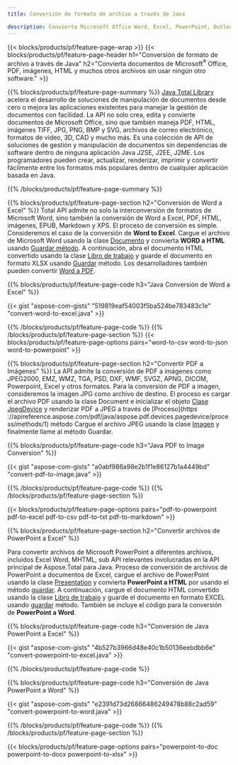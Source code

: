 ```yaml
---
title: Conversión de formato de archivo a través de Java 

description: Convierta Microsoft Office Word, Excel, PowerPoint, Outlook, PDF, HTML, imágenes 3D, diagramas, formatos de video y otros formatos diferentes con solo unas pocas líneas de código Java.
---
```


{{< blocks/products/pf/feature-page-wrap >}}
{{< blocks/products/pf/feature-page-header h1="Conversión de formato de archivo a través de Java" h2="Convierta documentos de Microsoft<sup>&reg;</sup> Office, PDF, imágenes, HTML y muchos otros archivos sin usar ningún otro software." >}}

{{% blocks/products/pf/feature-page-summary %}}
[Java Total Library](https://products.aspose.com/total/java/) acelera el desarrollo de soluciones de manipulación de documentos desde cero o mejora las aplicaciones existentes para manejar la gestión de documentos con facilidad. La API no solo crea, edita y convierte documentos de Microsoft Office, sino que también maneja PDF, HTML, imágenes TIFF, JPG, PNG, BMP y SVG, archivos de correo electrónico, formatos de video, 3D, CAD y mucho más. Es una colección de API de soluciones de gestión y manipulación de documentos sin dependencias de software dentro de ninguna aplicación Java J2SE, J2EE, J2ME. Los programadores pueden crear, actualizar, renderizar, imprimir y convertir fácilmente entre los formatos más populares dentro de cualquier aplicación basada en Java.

{{% /blocks/products/pf/feature-page-summary  %}}

{{% blocks/products/pf/feature-page-section  h2="Conversión de Word a Excel" %}}
Total API admite no solo la interconversión de formatos de Microsoft Word, sino también la conversión de Word a Excel, PDF, HTML, imágenes, EPUB, Markdown y XPS. El proceso de conversión es simple. Consideremos el caso de la conversión de **Word to Excel**. Cargue el archivo de Microsoft Word usando la clase [Documento](https://reference.aspose.com/words/java/com.aspose.words/Document) y convierta **WORD a HTML** usando [Guardar método](https://reference.aspose.com/words/java/com.aspose.words/Document#save(java.lang.String,com.aspose.words.SaveOptions)). A continuación, abra el documento HTML convertido usando la clase [Libro de trabajo](https://reference.aspose.com/cells/java/com.aspose.cells/Workbook) y guarde el documento en formato XLSX usando [Guardar](https://reference.aspose.com/cells/java/com.aspose.cells/workbook#save(java.lang.String,%20com.aspose.cells.SaveOptions)) método.
 Los desarrolladores también pueden convertir [Word a PDF](https://products.aspose.com/words/java/conversion/word-to-pdf/).


{{% blocks/products/pf/feature-page-code h3="Java Conversión de Word a Excel" %}}

{{< gist "aspose-com-gists" "519819eaf54003f5ba524be783483c1e" "convert-word-to-excel.java" >}}

{{% /blocks/products/pf/feature-page-code  %}}
{{% /blocks/products/pf/feature-page-section %}}
{{< blocks/products/pf/feature-page-options pairs="word-to-csv word-to-json word-to-powerpoint" >}}


{{% blocks/products/pf/feature-page-section  h2="Convertir PDF a Imágenes" %}}
La API admite la conversión de PDF a imágenes como JPEG2000, EMZ, WMZ, TGA, PSD, DXF, WMF, SVGZ, APNG, DICOM, Powerpoint, Excel y otros formatos. Para la conversión de PDF a imagen, consideremos la imagen JPG como archivo de destino. El proceso es cargar el archivo PDF usando la clase Document e inicializar el objeto [Clase JpegDevice](https://reference.aspose.com/pdf/java/aspose.pdf.devices/jpegdevice) y renderizar PDF a JPEG a través de [Proceso](https ://apireference.aspose.com/pdf/java/aspose.pdf.devices.pagedevice/process/methods/1) método
Cargue el archivo JPEG usando la clase [Imagen](https://reference.aspose.com/imaging/java/aspose.imaging/image) y finalmente llame al método Guardar.

{{% blocks/products/pf/feature-page-code h3="Java PDF to Image Conversion" %}}

{{< gist "aspose-com-gists" "a0abf986a98e2b1f1e86127b1a4449bd" "convert-pdf-to-image.java" >}}


{{% /blocks/products/pf/feature-page-code  %}}
{{% /blocks/products/pf/feature-page-section %}}

{{< blocks/products/pf/feature-page-options pairs="pdf-to-powerpoint pdf-to-excel pdf-to-csv pdf-to-txt pdf-to-markdown" >}}

{{% blocks/products/pf/feature-page-section  h2="Convertir archivos de PowerPoint a Excel" %}}

Para convertir archivos de Microsoft PowerPoint a diferentes archivos, incluidos Excel Word, MHTML, sub API relevantes involucradas en la API principal de Aspose.Total para Java. Proceso de conversión de archivos de PowerPoint a documentos de Excel, cargue el archivo de PowerPoint usando la clase [Presentation](https://reference.aspose.com/slides/java/com.aspose.slides/Presentation) y convierta **PowerPoint a HTML** por usando el método [guardar](https://reference.aspose.com/slides/java/com.aspose.slides/Presentation#save-java.lang.String-int-com.aspose.slides.ISaveOptions-). A continuación, cargue el documento HTML convertido usando la clase [Libro de trabajo](https://reference.aspose.com/cells/java/com.aspose.cells/Workbook) y guarde el documento en formato EXCEL usando [guardar](https://reference.aspose.com/cells/java/com.aspose.cells/workbook#save(java.lang.String,%20com.aspose.cells.SaveOptions)) método. También se incluye el código para la conversión de **PowerPoint a Word**.

{{% blocks/products/pf/feature-page-code h3="Conversión de Java PowerPoint a Excel" %}}

{{< gist "aspose-com-gists" "4b527b3966d48e40c1b50136eebdbb6e" "convert-powerpoint-to-excel.java" >}}

{{% /blocks/products/pf/feature-page-code %}}

{{% blocks/products/pf/feature-page-code h3="Conversión de Java PowerPoint a Word" %}}

{{< gist "aspose-com-gists" "e2391d73d26866486249478b88c2ad59" "convert-powerpoint-to-word.java" >}}

{{% /blocks/products/pf/feature-page-code %}}
{{% /blocks/products/pf/feature-page-section %}}

{{< blocks/products/pf/feature-page-options pairs="powerpoint-to-doc powerpoint-to-docx powerpoint-to-xlsx" >}}